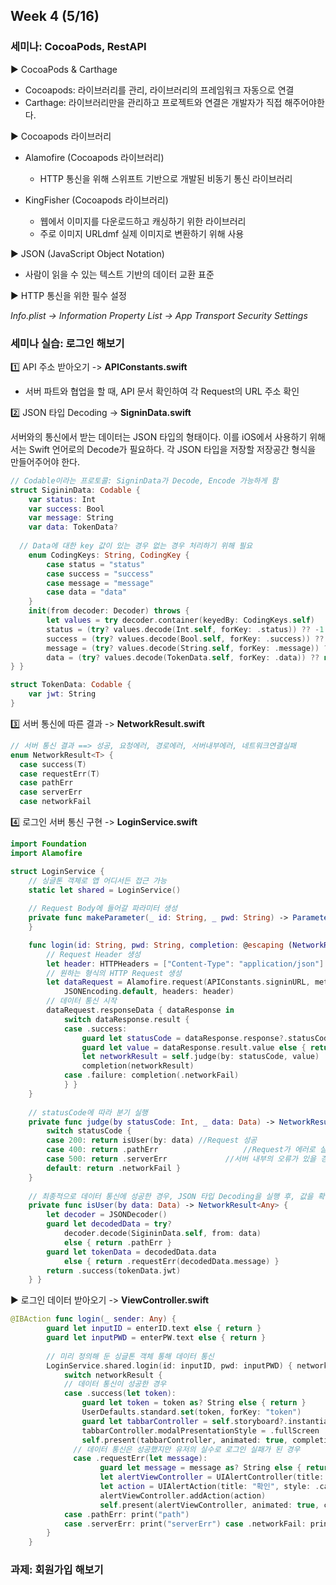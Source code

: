 ## Week 4 (5/16)

### 세미나: CocoaPods, RestAPI

▶️ CocoaPods & Carthage

- Cocoapods: 라이브러리를 관리, 라이브러리의 프레임워크 자동으로 연결
- Carthage: 라이브러리만을 관리하고 프로젝트와 연결은 개발자가 직접 해주어야한다. 



▶️ Cocoapods 라이브러리

- Alamofire (Cocoapods 라이브러리)
  - HTTP 통신을 위해 스위프트 기반으로 개발된 비동기 통신 라이브러리 

- KingFisher (Cocoapods 라이브러리)
  - 웹에서 이미지를 다운로드하고 캐싱하기 위한 라이브러리
  - 주로 이미지 URLdmf 실제 이미지로 변환하기 위해 사용



▶️ JSON (JavaScript Object Notation)

- 사람이 읽을 수 있는 텍스트 기반의 데이터 교환 표준



▶️ HTTP 통신을 위한 필수 설정

*Info.plist -> Information Property List -> App Transport Security Settings*



### 세미나 실습: 로그인 해보기

1️⃣ API 주소 받아오기 -> **APIConstants.swift**

- 서버 파트와 협업을 할 때, API 문서 확인하여 각 Request의 URL 주소 확인



2️⃣ JSON 타입 Decoding -> **SigninData.swift**

서버와의 통신에서 받는 데이터는 JSON 타입의 형태이다. 이를 iOS에서 사용하기 위해서는 Swift 언어로의 Decode가 필요하다. 각 JSON 타입을 저장할 저장공간 형식을 만들어주어야 한다.

```swift
// Codable이라는 프로토콜: SigninData가 Decode, Encode 가능하게 함
struct SigininData: Codable {
    var status: Int
    var success: Bool
    var message: String
    var data: TokenData?
    
  // Data에 대한 key 값이 있는 경우 없는 경우 처리하기 위해 필요
    enum CodingKeys: String, CodingKey {
        case status = "status"
        case success = "success"
        case message = "message"
        case data = "data"
    }
    init(from decoder: Decoder) throws {
        let values = try decoder.container(keyedBy: CodingKeys.self)
        status = (try? values.decode(Int.self, forKey: .status)) ?? -1
        success = (try? values.decode(Bool.self, forKey: .success)) ?? false
        message = (try? values.decode(String.self, forKey: .message)) ?? ""
        data = (try? values.decode(TokenData.self, forKey: .data)) ?? nil
} }

struct TokenData: Codable {
    var jwt: String
}
```



3️⃣ 서버 통신에 따른 결과 -> **NetworkResult.swift**

```swift
// 서버 통신 결과 ==> 성공, 요청에러, 경로에러, 서버내부에러, 네트워크연결실패
enum NetworkResult<T> {
  case success(T) 
  case requestErr(T) 
  case pathErr
  case serverErr 
  case networkFail
```



4️⃣ 로그인 서버 통신 구현 -> **LoginService.swift**

```swift
import Foundation
import Alamofire

struct LoginService {
    // 싱글톤 객체로 앱 어디서든 접근 가능
    static let shared = LoginService()
    
    // Request Body에 들어갈 파라미터 생성
    private func makeParameter(_ id: String, _ pwd: String) -> Parameters { return ["id": id, "password": pwd]
    }

    func login(id: String, pwd: String, completion: @escaping (NetworkResult<Any>) -> Void) {
        // Request Header 생성
        let header: HTTPHeaders = ["Content-Type": "application/json"]
        // 원하는 형식의 HTTP Request 생성
        let dataRequest = Alamofire.request(APIConstants.signinURL, method: .post, parameters: makeParameter(id, pwd), encoding:
            JSONEncoding.default, headers: header)
        // 데이터 통신 시작
        dataRequest.responseData { dataResponse in
            switch dataResponse.result {
            case .success:
                guard let statusCode = dataResponse.response?.statusCode else { return }
                guard let value = dataResponse.result.value else { return }
                let networkResult = self.judge(by: statusCode, value)
                completion(networkResult)
            case .failure: completion(.networkFail)
            } }
    }
    
    // statusCode에 따라 분기 실행
    private func judge(by statusCode: Int, _ data: Data) -> NetworkResult<Any> {
        switch statusCode {
        case 200: return isUser(by: data) //Request 성공
        case 400: return .pathErr					//Request가 에러로 실패한 경우, 보통 개발자의 잘못
        case 500: return .serverErr				//서버 내부의 오류가 있을 경우
        default: return .networkFail }
    }
    
    // 최종적으로 데이터 통신에 성공한 경우, JSON 타입 Decoding을 실행 후, 값을 확인한다
    private func isUser(by data: Data) -> NetworkResult<Any> {
        let decoder = JSONDecoder()
        guard let decodedData = try?
            decoder.decode(SigininData.self, from: data)
            else { return .pathErr }
        guard let tokenData = decodedData.data
            else { return .requestErr(decodedData.message) }
        return .success(tokenData.jwt)
    } }

```



▶️ 로그인 데이터 받아오기 -> **ViewController.swift**

```swift
@IBAction func login(_ sender: Any) {
        guard let inputID = enterID.text else { return }
        guard let inputPWD = enterPW.text else { return }
        
        // 미리 정의해 둔 싱글톤 객체 통해 데이터 통신
        LoginService.shared.login(id: inputID, pwd: inputPWD) { networkResult in
            switch networkResult {
            // 데이터 통신이 성공한 경우
            case .success(let token):
                guard let token = token as? String else { return }
                UserDefaults.standard.set(token, forKey: "token")
                guard let tabbarController = self.storyboard?.instantiateViewController(identifier: "customTabbarController") as? UITabBarController else { return }
                tabbarController.modalPresentationStyle = .fullScreen
                self.present(tabbarController, animated: true, completion: nil) 
              // 데이터 통신은 성공했지만 유저의 실수로 로그인 실패가 된 경우
              case .requestErr(let message):
                    guard let message = message as? String else { return }
                    let alertViewController = UIAlertController(title: "로그인 실패", message: message, preferredStyle: .alert)
                    let action = UIAlertAction(title: "확인", style: .cancel, handler: nil)
                    alertViewController.addAction(action)
                    self.present(alertViewController, animated: true, completion: nil)
            case .pathErr: print("path")
            case .serverErr: print("serverErr") case .networkFail: print("networkFail") }
        }
    }
```



### 과제: 회원가입 해보기